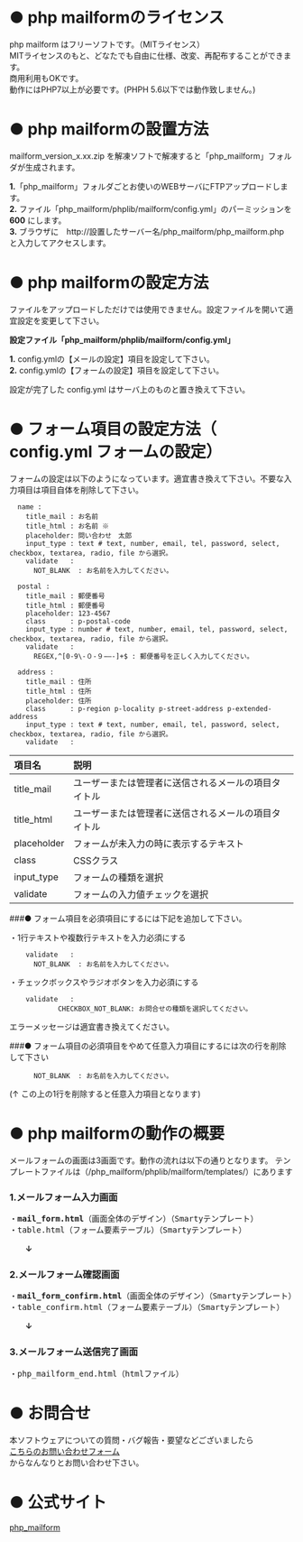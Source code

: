 # ● php mailformのライセンス
php mailform はフリーソフトです。（MITライセンス）    
MITライセンスのもと、どなたでも自由に仕様、改変、再配布することができます。  
商用利用もOKです。  
動作にはPHP7以上が必要です。(PHPH 5.6以下では動作致しません。)  




# ● php mailformの設置方法

mailform_version_x.xx.zip を解凍ソフトで解凍すると「php_mailform」フォルダが生成されます。  
  
**1.**「php_mailform」フォルダごとお使いのWEBサーバにFTPアップロードします。  
**2.** ファイル「php_mailform/phplib/mailform/config.yml」のパーミッションを <b>600</b> にします。  
**3.** ブラウザに　http://設置したサーバー名/php_mailform/php_mailform.php と入力してアクセスします。  




# ● php mailformの設定方法

ファイルをアップロードしただけでは使用できません。設定ファイルを開いて適宜設定を変更して下さい。  
  
<b>設定ファイル「php_mailform/phplib/mailform/config.yml」</b>    
  
**1.** config.ymlの【メールの設定】項目を設定して下さい。  
**2.** config.ymlの【フォームの設定】項目を設定して下さい。  
  
設定が完了した config.yml はサーバ上のものと置き換えて下さい。  




# ● フォーム項目の設定方法（ config.yml フォームの設定）

フォームの設定は以下のようになっています。適宜書き換えて下さい。不要な入力項目は項目自体を削除して下さい。

```
  name :
    title_mail : お名前
    title_html : お名前 ※
    placeholder: 問い合わせ　太郎
    input_type : text # text, number, email, tel, password, select, checkbox, textarea, radio, file から選択。
    validate   :
      NOT_BLANK  : お名前を入力してください。

  postal :
    title_mail : 郵便番号
    title_html : 郵便番号
    placeholder: 123-4567
    class      : p-postal-code
    input_type : number # text, number, email, tel, password, select, checkbox, textarea, radio, file から選択。
    validate   :
      REGEX,^[0-9\-０-９−―-]+$ : 郵便番号を正しく入力してください。

  address :
    title_mail : 住所
    title_html : 住所
    placeholder: 住所
    class      : p-region p-locality p-street-address p-extended-address
    input_type : text # text, number, email, tel, password, select, checkbox, textarea, radio, file から選択。
    validate   :
```


| 項目名 | 説明 |
|:-----------|:------------|
| title_mail |ユーザーまたは管理者に送信されるメールの項目タイトル |
| title_html |ユーザーまたは管理者に送信されるメールの項目タイトル |
| placeholder|フォームが未入力の時に表示するテキスト |
| class      |CSSクラス |
| input_type |フォームの種類を選択 |
| validate   |フォームの入力値チェックを選択|



###● フォーム項目を必須項目にするには下記を追加して下さい。

・1行テキストや複数行テキストを入力必須にする

```
    validate   :
      NOT_BLANK  : お名前を入力してください。
```
  
         
    
  
・チェックボックスやラジオボタンを入力必須にする

```
    validate   :
            CHECKBOX_NOT_BLANK: お問合せの種類を選択してください。
```

エラーメッセージは適宜書き換えてください。  



###● フォーム項目の必須項目をやめて任意入力項目にするには次の行を削除して下さい

```
      NOT_BLANK  : お名前を入力してください。
```
(↑ この上の1行を削除すると任意入力項目となります)







# ● php mailformの動作の概要

メールフォームの画面は3画面です。動作の流れは以下の通りとなります。
テンプレートファイルは（/php_mailform/phplib/mailform/templates/）にあります
### 1.メールフォーム入力画面
<pre>
・<b>mail_form.html</b>（画面全体のデザイン）（Smartyテンプレート）
・table.html（フォーム要素テーブル）（Smartyテンプレート）
</pre>

　　<b>↓</b>
### 2.メールフォーム確認画面
<pre>
・<b>mail_form_confirm.html</b>（画面全体のデザイン）（Smartyテンプレート）
・table_confirm.html（フォーム要素テーブル）（Smartyテンプレート）
</pre>

　　<b>↓</b>
### 3.メールフォーム送信完了画面
<pre>
・php_mailform_end.html（htmlファイル）
</pre>




#  ● お問合せ
本ソフトウェアについての質問・バグ報告・要望などございましたら  
<a class="md" href="https://econosys-system.com/contact.php">こちらのお問い合わせフォーム</a>  
からなんなりとお問い合わせ下さい。

#  ● 公式サイト
[php_mailform](https://econosys-system.com/freesoft/php_mailform.html)

